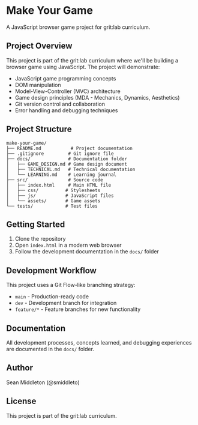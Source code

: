 # Make Your Game

A JavaScript browser game project for grit:lab curriculum.

## Project Overview

This project is part of the grit:lab curriculum where we'll be building a browser game using JavaScript.
The project will demonstrate:

- JavaScript game programming concepts
- DOM manipulation
- Model-View-Controller (MVC) architecture
- Game design principles (MDA - Mechanics, Dynamics, Aesthetics)
- Git version control and collaboration
- Error handling and debugging techniques

## Project Structure

```shell
make-your-game/
├── README.md           # Project documentation
├── .gitignore         # Git ignore file
├── docs/              # Documentation folder
│   ├── GAME_DESIGN.md # Game design document
│   ├── TECHNICAL.md   # Technical documentation
│   └── LEARNING.md    # Learning journal
├── src/               # Source code
│   ├── index.html     # Main HTML file
│   ├── css/          # Stylesheets
│   ├── js/           # JavaScript files
│   └── assets/       # Game assets
└── tests/            # Test files
```

## Getting Started

1. Clone the repository
2. Open `index.html` in a modern web browser
3. Follow the development documentation in the `docs/` folder

## Development Workflow

This project uses a Git Flow-like branching strategy:

- `main` - Production-ready code
- `dev` - Development branch for integration
- `feature/*` - Feature branches for new functionality

## Documentation

All development processes, concepts learned, and debugging experiences are documented in the `docs/` folder.

## Author

Sean Middleton (@smiddleto)

## License

This project is part of the grit:lab curriculum.
